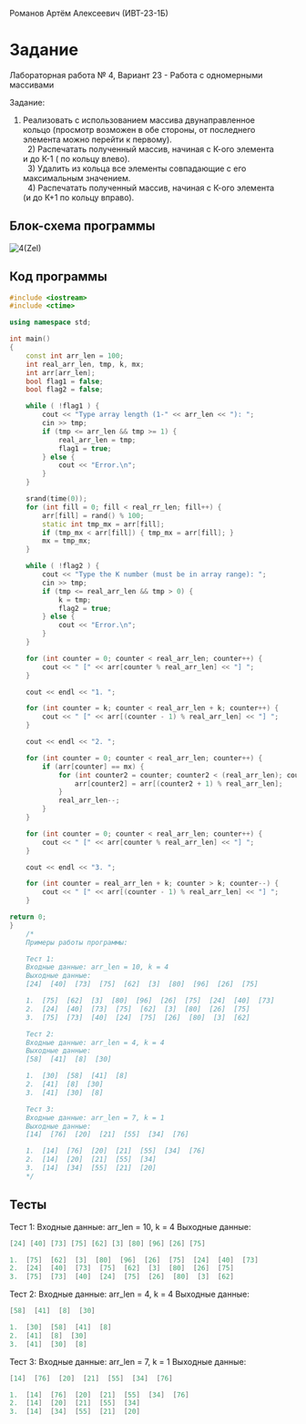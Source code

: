 Романов Артём Алексеевич (ИВТ-23-1Б)

# Задание

Лабораторная работа № 4, Вариант 23 - Работа с одномерными массивами

Задание:

1) Реализовать с использованием массива двунаправленное   
   кольцо (просмотр возможен в обе стороны, от последнего   
   элемента можно перейти к первому).  
     2) Распечатать полученный массив, начиная с К-ого элемента  
   и до К-1 ( по кольцу влево).  
     3) Удалить из кольца все элементы совпадающие с его   
   максимальным значением.  
     4) Распечатать полученный массив, начиная с К-ого элемента  
   (и до К+1 по кольцу вправо).

## Блок-схема программы
![4(Zel)](https://github.com/Wingoush/LABS_PSTU_2023/assets/147124195/f1ce312a-3246-4300-bdbe-595ede5334d6)

## Код программы

```cpp
#include <iostream>
#include <ctime>

using namespace std;

int main()
{
    const int arr_len = 100;
    int real_arr_len, tmp, k, mx;
    int arr[arr_len];
    bool flag1 = false;
    bool flag2 = false;

    while ( !flag1 ) {
        cout << "Type array length (1-" << arr_len << "): ";
        cin >> tmp;
        if (tmp <= arr_len && tmp >= 1) {
            real_arr_len = tmp;
            flag1 = true;
        } else {
            cout << "Error.\n";
        }
    }

    srand(time(0));
    for (int fill = 0; fill < real_rr_len; fill++) {
        arr[fill] = rand() % 100;
        static int tmp_mx = arr[fill];
        if (tmp_mx < arr[fill]) { tmp_mx = arr[fill]; }
        mx = tmp_mx;
    }

    while ( !flag2 ) {
        cout << "Type the K number (must be in array range): ";
        cin >> tmp;
        if (tmp <= real_arr_len && tmp > 0) {
            k = tmp;
            flag2 = true;
        } else {
            cout << "Error.\n";
        }
    }

    for (int counter = 0; counter < real_arr_len; counter++) {
        cout << " [" << arr[counter % real_arr_len] << "] ";
    }

    cout << endl << "1. ";

    for (int counter = k; counter < real_arr_len + k; counter++) {
        cout << " [" << arr[(counter - 1) % real_arr_len] << "] ";
    }

    cout << endl << "2. ";

    for (int counter = 0; counter < real_arr_len; counter++) {
        if (arr[counter] == mx) {
            for (int counter2 = counter; counter2 < (real_arr_len); counter2++) {
                arr[counter2] = arr[(counter2 + 1) % real_arr_len];
            }
            real_arr_len--;
        }
    }

    for (int counter = 0; counter < real_arr_len; counter++) {
        cout << " [" << arr[counter % real_arr_len] << "] ";
    }

    cout << endl << "3. ";

    for (int counter = real_arr_len + k; counter > k; counter--) {
        cout << " [" << arr[(counter - 1) % real_arr_len] << "] ";
    }

return 0;
}
    /*
    Примеры работы программы:

    Тест 1:
    Входные данные: arr_len = 10, k = 4
    Выходные данные:
    [24]  [40]  [73]  [75]  [62]  [3]  [80]  [96]  [26]  [75]

    1.  [75]  [62]  [3]  [80]  [96]  [26]  [75]  [24]  [40]  [73]
    2.  [24]  [40]  [73]  [75]  [62]  [3]  [80]  [26]  [75]
    3.  [75]  [73]  [40]  [24]  [75]  [26]  [80]  [3]  [62]

    Тест 2:
    Входные данные: arr_len = 4, k = 4
    Выходные данные:
    [58]  [41]  [8]  [30]

    1.  [30]  [58]  [41]  [8]
    2.  [41]  [8]  [30]
    3.  [41]  [30]  [8]

    Тест 3:
    Входные данные: arr_len = 7, k = 1
    Выходные данные:
    [14]  [76]  [20]  [21]  [55]  [34]  [76]

    1.  [14]  [76]  [20]  [21]  [55]  [34]  [76]
    2.  [14]  [20]  [21]  [55]  [34]
    3.  [14]  [34]  [55]  [21]  [20]
    */
```

## Тесты

Тест 1:
Входные данные: arr_len = 10, k = 4
Выходные данные:

```cpp
[24] [40] [73] [75] [62] [3] [80] [96] [26] [75]

1.  [75]  [62]  [3]  [80]  [96]  [26]  [75]  [24]  [40]  [73]
2.  [24]  [40]  [73]  [75]  [62]  [3]  [80]  [26]  [75]
3.  [75]  [73]  [40]  [24]  [75]  [26]  [80]  [3]  [62]
```

Тест 2:
Входные данные: arr_len = 4, k = 4
Выходные данные:

```cpp
[58]  [41]  [8]  [30]

1.  [30]  [58]  [41]  [8]
2.  [41]  [8]  [30]
3.  [41]  [30]  [8]
```

Тест 3:
Входные данные: arr_len = 7, k = 1
Выходные данные:

```cpp
[14]  [76]  [20]  [21]  [55]  [34]  [76]

1.  [14]  [76]  [20]  [21]  [55]  [34]  [76]
2.  [14]  [20]  [21]  [55]  [34]
3.  [14]  [34]  [55]  [21]  [20]
```
